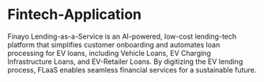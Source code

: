 # Fintech-Application
Finayo Lending-as-a-Service is an AI-powered, low-cost lending-tech platform that simplifies customer onboarding and automates loan processing for EV loans, including Vehicle Loans, EV Charging Infrastructure Loans, and EV-Retailer Loans. By digitizing the EV lending process, FLaaS enables seamless financial services for a sustainable future.
